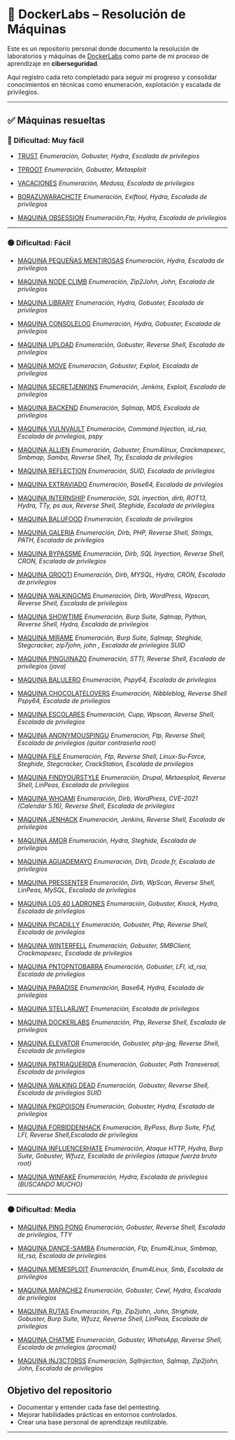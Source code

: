
# 🐋 DockerLabs – Resolución de Máquinas

Este es un repositorio personal donde documento la resolución de laboratorios y máquinas de [DockerLabs](https://dockerlabs.es/) como parte de mi proceso de aprendizaje en **ciberseguridad**.  

Aquí registro cada reto completado para seguir mi progreso y consolidar conocimientos en técnicas como enumeración, explotación y escalada de privilegios.

---

## ✅ Máquinas resueltas

### 🔵 Dificultad: Muy fácil
- [TRUST](/MAQUINA_TRUST.pdf) 
  _Enumeración, Gobuster, Hydra, Escalada de privilegios_
  
- [TPROOT](/MAQUINA_TPROOT.pdf)
  _Enumeración, Gobuster, Metasploit_ 

- [VACACIONES](/MAQUINA_VACACIONES.pdf)
  _Enumeración, Medusa, Escalada de privilegios_

- [BORAZUWARACHCTF](/MAQUINA_BORAZUWARACHCTF.pdf)
  _Enumeración, Exiftool, Hydra, Escalada de privilegios_

- [MAQUINA OBSESSION](/MAQUINA_OBSESSION.pdf)
  _Enumeración,Ftp, Hydra, Escalada de privilegios_ 
---
### 🟢 Dificultad: Fácil

- [MAQUINA PEQUEÑAS MENTIROSAS](/MAQUINA_PEQUENAS_MENTIROSAS.pdf)
  _Enumeración, Hydra, Escalada de privilegios_ 

- [MAQUINA NODE CLIMB](/MAQUINA_NODECLIMB.pdf)
  _Enumeración, Zip2John, John, Escalada de privilegios_

- [MAQUINA LIBRARY](/MAQUINA_LIBRARY.pdf)
  _Enumeración, Hydra, Gobuster, Escalada de privilegios_
  
- [MAQUINA CONSOLELOG](/MAQUINA_CONSOLELOG.pdf)
  _Enumeración, Hydra, Gobuster, Escalada de privilegios_

- [MAQUINA UPLOAD](/MAQUINA_UPLOAD.pdf)
  _Enumeración, Gobuster, Reverse Shell, Escalada de privilegios_

- [MAQUINA MOVE](/MAQUINA_MOVE.pdf)
  _Enumeración, Gobuster, Exploit, Escalada de privilegios_
  
- [MAQUINA SECRETJENKINS](/MAQUINA_SECRETJENKINS.pdf)
  _Enumeración, Jenkins, Exploit, Escalada de privilegios_

- [MAQUINA BACKEND](/MAQUINA_BACKEND.pdf)
  _Enumeración, Sqlmap, MD5, Escalada de privilegios_

- [MAQUINA VULNVAULT](/MAQUINA_VULNVAULT.pdf)
  _Enumeración, Command Injection, id_rsa, Escalada de privilegios, pspy_

- [MAQUINA ALLIEN](/MAQUINA_ALLIEN.pdf)
  _Enumeración, Gobuster, Enum4linux, Crackmapexec, Smbmap, Samba, Reverse Shell, Tty, Escalada de privilegios_

- [MAQUINA REFLECTION](/MAQUINA_REFLECTION.pdf)
  _Enumeración, SUID, Escalada de privilegios_
  
- [MAQUINA EXTRAVIADO](/MAQUINA_EXTRAVIADO.pdf)
  _Enumeración, Base64, Escalada de privilegios_

- [MAQUINA INTERNSHIP](/MAQUINA_INTERNSHIP.pdf)
  _Enumeración, SQL inyection, dirb, ROT13, Hydra, TTy, ps aux, Reverse Shell, Steghide, Escalada de privilegios_

- [MAQUINA BALUFOOD](/MAQUINA_BALUFOOD.pdf)
  _Enumeración, Escalada de privilegios_

- [MAQUINA GALERIA](/MAQUINA_GALERIA.pdf)
  _Enumeración, Dirb, PHP, Reverse Shell, Strings, PATH, Escalada de privilegios_

- [MAQUINA BYPASSME](/MAQUINA_BYPASSME.pdf)
  _Enumeración, Dirb, SQL Inyection, Reverse Shell, CRON, Escalada de privilegios_

- [MAQUINA GROOTI](/MAQUINA_GROOTI.pdf)
  _Enumeración, Dirb, MYSQL, Hydra,  CRON, Escalada de privilegios_
  
- [MAQUINA WALKINGCMS](/MAQUINA_WALKINGCMS.pdf)
  _Enumeración, Dirb, WordPress, Wpscan, Reverse Shell, Escalada de privilegios_

- [MAQUINA SHOWTIME](/MAQUINA_SHOWTIME.pdf)
  _Enumeración, Burp Suite, Sqlmap, Python, Reverse Shell, Hydra, Escalada de privilegios_

- [MAQUINA MIRAME](/MAQUINA_MIRAME.pdf)
  _Enumeración, Burp Suite, Sqlmap, Steghide, Stegcracker, zip7john, john , Escalada de privilegios SUID_

- [MAQUINA PINGUINAZO](/MAQUINA_PINGUINAZO.pdf)
  _Enumeración, STTI, Reverse Shell, Escalada de privilegios (java)_

- [MAQUINA BALULERO](/MAQUINA_BALULERO.pdf)
  _Enumeración, Pspy64, Escalada de privilegios_

- [MAQUINA CHOCOLATELOVERS](/MAQUINA_CHOCOLATELOVERS.pdf)
  _Enumeración, Nibbleblog, Reverse Shell Pspy64, Escalada de privilegios_

- [MAQUINA ESCOLARES](/MAQUINA_ESCOLARES.pdf)
  _Enumeración, Cupp, Wpscan, Reverse Shell, Escalada de privilegios_

- [MAQUINA ANONYMOUSPINGU](/MAQUINA_ANONYMOUSPINGU.pdf)
  _Enumeración, Ftp, Reverse Shell, Escalada de privilegios (quitar contraseña root)_

- [MAQUINA FILE](/MAQUINA_FILE.pdf)
  _Enumeración, Ftp, Reverse Shell, Linux-Su-Force, Steghide, Stegcracker, CrackStation,  Escalada de privilegios_

- [MAQUINA FINDYOURSTYLE](/MAQUINA_FINDYOURSTYLE.pdf)
  _Enumeración, Drupal, Metaesploit, Reverse Shell, LinPeas, Escalada de privilegios_

- [MAQUINA WHOAMI](/MAQUINA_WHOAMI.pdf)
  _Enumeración, Dirb, WordPress, CVE-2021 (Calendar 5.16), Reverse Shell, Escalada de privilegios_

- [MAQUINA JENHACK](/MAQUINA_JENHACK.pdf)
  _Enumeración, Jenkins, Reverse Shell, Escalada de privilegios_

- [MAQUINA AMOR](/MAQUINA_AMOR.pdf)
  _Enumeración, Hydra, Steghide, Escalada de privilegios_

- [MAQUINA AGUADEMAYO](/MAQUINA_AGUADEMAYO.pdf)
  _Enumeración, Dirb, Dcode.fr, Escalada de privilegios_

- [MAQUINA PRESSENTER](/MAQUINA_PRESSENTER.pdf)
  _Enumeración, Dirb, WpScan, Reverse Shell, LinPeas, MySQL, Escalada de privilegios_

- [MAQUINA LOS 40 LADRONES](/MAQUINA_LOS40LADRONES.pdf)
  _Enumeración, Gobuster, Knock, Hydra, Escalada de privilegios_

- [MAQUINA PICADILLY](/MAQUINA_PICADILLY.pdf)
  _Enumeración, Gobuster, Php, Reverse Shell, Escalada de privilegios_

- [MAQUINA WINTERFELL](/MAQUINA_WINTERFELL.pdf)
  _Enumeración, Gobuster, SMBClient, Crackmapexec, Escalada de privilegios_

- [MAQUINA PNTOPNTOBARRA](/MAQUINA_PNTOPNTOBARRA.pdf)
  _Enumeración, Gobuster, LFI, id_rsa, Escalada de privilegios_

- [MAQUINA PARADISE](/MAQUINA_PARADISE.pdf)
  _Enumeración, Base64, Hydra, Escalada de privilegios_

- [MAQUINA STELLARJWT](/MAQUINA_STELLARJWT.pdf)
  _Enumeración, Escalada de privilegios_

- [MAQUINA DOCKERLABS](/MAQUINA_DOCKERLABS.pdf)
  _Enumeración, Php, Reverse Shell, Escalada de privilegios_

- [MAQUINA ELEVATOR](/MAQUINA_ELEVATOR.pdf)
  _Enumeración, Gobuster, php-jpg,  Reverse Shell, Escalada de privilegios_

- [MAQUINA PATRIAQUERIDA](/MAQUINA_PATRIAQUERIDA.pdf)
  _Enumeración, Gobuster, Path Transversal, Escalada de privilegios_

- [MAQUINA WALKING DEAD](/MAQUINA_WALKING_DEAD.pdf)
  _Enumeración, Gobuster, Reverse Shell, Escalada de privilegios SUID_

- [MAQUINA PKGPOISON](/MAQUINA_PKGPOISON.pdf)
  _Enumeración, Gobuster, Hydra, Escalada de privilegios_

- [MAQUINA FORBIDDENHACK](/MAQUINA_FORBIDDENHACK.pdf)
  _Enumeración, ByPass, Burp Suite, Ffuf, LFI, Reverse Shell,Escalada de privilegios_

- [MAQUINA INFLUENCERHATE](/MAQUINA_INFLUENCERHATE.pdf)
  _Enumeración, Ataque HTTP, Hydra, Burp Suite, Gobuster, Wfuzz, Escalada de privilegios (ataque fuerza bruta root)_

- [MAQUINA WINFAKE](/MAQUINA_WINFAKE.pdf)
  _Enumeración, Hydra, Escalada de privilegios (BUSCANDO MUCHO)_

---

### 🟠 Dificultad: Media

- [MAQUINA PING PONG](/MAQUINA_PING_PONG.pdf)
  _Enumeración, Gobuster, Reverse Shell, Escalada de privilegios, TTY_

- [MAQUINA DANCE-SAMBA](/MAQUINA_DANCE-SAMBA.pdf)
  _Enumeración, Ftp, Enum4Linux, Smbmap, Id_rsa, Escalada de privilegios_

- [MAQUINA MEMESPLOIT](/MAQUINA_MEMESPLOIT.pdf)
  _Enumeración, Enum4Linux, Smb, Escalada de privilegios_

- [MAQUINA MAPACHE2](/MAQUINA_MAPACHE2.pdf)
  _Enumeración, Gobuster, Cewl, Hydra,  Escalada de privilegios_

- [MAQUINA RUTAS](/MAQUINA_RUTAS.pdf)
  _Enumeración, Ftp, Zip2john, John, Strighide, Gobuster, Burp Suite, Wfuzz, Reverse Shell, LinPeas,  Escalada de privilegios_

- [MAQUINA CHATME](/MAQUINA_CHATME.pdf)
  _Enumeración, Gobuster, WhatsApp, Reverse Shell, Escalada de privilegios (procmail)_
  
- [MAQUINA INJ3CT0RSS](/MAQUINA_INJ3CT0RSS.pdf)
  _Enumeración, SqlInjection, Sqlmap, Zip2john, John, Escalada de privilegios_



##  Objetivo del repositorio

- Documentar y entender cada fase del pentesting.
- Mejorar habilidades prácticas en entornos controlados.
- Crear una base personal de aprendizaje reutilizable.

---


